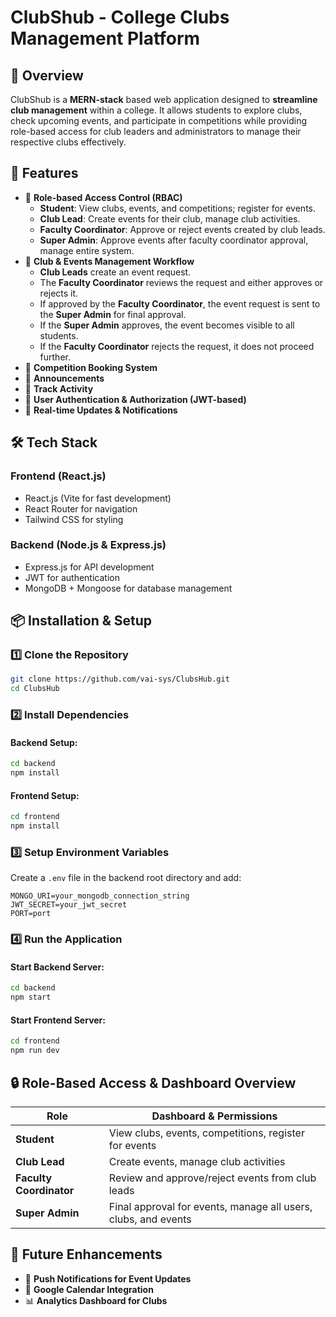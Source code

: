 
 
# ClubShub - College Clubs Management Platform

## 📌 Overview
ClubShub is a **MERN-stack**  based web application designed to **streamline club management** within a college. It allows students to explore clubs, check upcoming events, and participate in competitions while providing role-based access for club leaders and administrators to manage their respective clubs effectively.

## 🎯 Features
- 🔹 **Role-based Access Control (RBAC)**
  - **Student**: View clubs, events, and competitions; register for events.
  - **Club Lead**: Create events for their club, manage club activities.
  - **Faculty Coordinator**: Approve or reject events created by club leads.
  - **Super Admin**: Approve events after faculty coordinator approval, manage entire system.
- 🔹 **Club & Events Management Workflow**
  - **Club Leads** create an event request.
  - The **Faculty Coordinator** reviews the request and either approves or rejects it.
  - If approved by the **Faculty Coordinator**, the event request is sent to the **Super Admin** for final approval.
  - If the **Super Admin** approves, the event becomes visible to all students.
  - If the **Faculty Coordinator** rejects the request, it does not proceed further.
- 🔹 **Competition Booking System**
- 🔹 **Announcements**
- 🔹 **Track Activity**
- 🔹 **User Authentication & Authorization (JWT-based)**
- 🔹 **Real-time Updates & Notifications**

## 🛠️ Tech Stack
### **Frontend (React.js)**
- React.js (Vite for fast development)
- React Router for navigation
- Tailwind CSS for styling

### **Backend (Node.js & Express.js)**
- Express.js for API development
- JWT for authentication
- MongoDB + Mongoose for database management


## 📦 Installation & Setup
### **1️⃣ Clone the Repository**
```bash
git clone https://github.com/vai-sys/ClubsHub.git
cd ClubsHub
```

### **2️⃣ Install Dependencies**
#### Backend Setup:
```bash
cd backend
npm install
```
#### Frontend Setup:
```bash
cd frontend
npm install
```

### **3️⃣ Setup Environment Variables**
Create a `.env` file in the backend root directory and add:
```env
MONGO_URI=your_mongodb_connection_string
JWT_SECRET=your_jwt_secret
PORT=port
```

### **4️⃣ Run the Application**
#### Start Backend Server:
```bash
cd backend
npm start
```
#### Start Frontend Server:
```bash
cd frontend
npm run dev
```



## 🔒 Role-Based Access & Dashboard Overview
| Role | Dashboard & Permissions |
|------|-------------------------|
| **Student** | View clubs, events, competitions, register for events |
| **Club Lead** | Create events, manage club activities |
| **Faculty Coordinator** | Review and approve/reject events  from club leads |
| **Super Admin** | Final approval for events, manage all users, clubs, and events |

## 📌 Future Enhancements
- 📢 **Push Notifications for Event Updates**
- 📆 **Google Calendar Integration**
- 📊 **Analytics Dashboard for Clubs**

